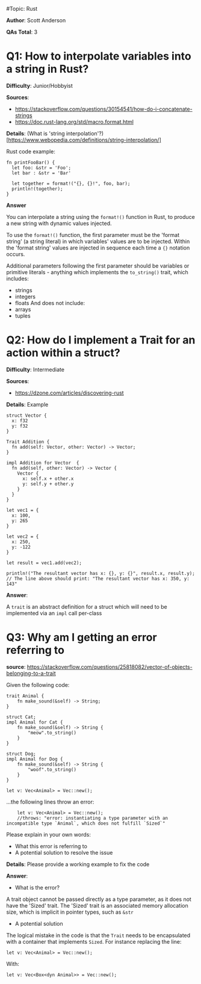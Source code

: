 #Topic: Rust

**Author**: Scott Anderson

**QAs Total**: 3

# Q1: How to interpolate variables into a string in Rust?

**Difficulty**: Junior/Hobbyist

**Sources**:
 - https://stackoverflow.com/questions/30154541/how-do-i-concatenate-strings
 - https://doc.rust-lang.org/std/macro.format.html

**Details**:
(What is 'string interpolation'?)[https://www.webopedia.com/definitions/string-interpolation/]

Rust code example:
```
fn printFooBar() {
  let foo: &str = 'Foo';
  let bar : &str = 'Bar'

  let together = format!("{}, {}!", foo, bar);
  println!(together);
}
```

**Answer**

You can interpolate a string using the `format!()` function in Rust, to produce a new string with dynamic values injected.

To use the `format!()` function, the first parameter must be the 'format string' (a string literal) in which variables' values are to be injected. Within the 'format string' values are injected in sequence each time a `{}` notation occurs.

Additional parameters following the first parameter should be variables or primitive literals - anything which implements the `to_string()` trait, which includes:
 - strings
 - integers
 - floats
And does not include:
 - arrays
 - tuples

# Q2: How do I implement a Trait for an action within a struct?

**Difficulty**: Intermediate

**Sources**:
 - https://dzone.com/articles/discovering-rust

**Details**:
Example
```
struct Vector {
  x: f32
  y: f32
}

Trait Addition {
  fn add(self: Vector, other: Vector) -> Vector;
}

impl Addition for Vector  {
  fn add(self, other: Vector) -> Vector {
    Vector {
      x: self.x + other.x
      y: self.y + other.y
    }
  }
}

let vec1 = {
  x: 100,
  y: 265
}

let vec2 = {
  x: 250,
  y: -122
}

let result = vec1.add(vec2);

println!("The resultant vector has x: {}, y: {}", result.x, result.y);
// The line above should print: "The resultant vector has x: 350, y: 143"
```

**Answer**:

A `trait` is an abstract definition for a struct which will need to be implemented via an `impl` call per-class

# Q3: Why am I getting an error referring to 

**source**: https://stackoverflow.com/questions/25818082/vector-of-objects-belonging-to-a-trait

Given the following code:
```
trait Animal {
    fn make_sound(&self) -> String;
}

struct Cat;
impl Animal for Cat {
    fn make_sound(&self) -> String {
        "meow".to_string()
    }
}

struct Dog;
impl Animal for Dog {
    fn make_sound(&self) -> String {
        "woof".to_string()
    }
}

let v: Vec<Animal> = Vec::new();
```
...the following lines throw an error:
```
    let v: Vec<Animal> = Vec::new();
    //throws: "error: instantiating a type parameter with an incompatible type `Animal`, which does not fulfill `Sized`"
```
Please explain in your own words:
 - What this error is referring to
 - A potential solution to resolve the issue

 **Details**:
 Please provide a working example to fix the code

**Answer**:

 - What is the error?

A trait object cannot be passed directly as a type parameter, as it does not have the 'Sized' trait.
The 'Sized' trait is an associated memory allocation size, which is implicit in pointer types, such as `&str`

- A potential solution

The logical mistake in the code is that the `Trait` needs to be encapsulated with a container that implements `Sized`. For instance replacing the line:
```
let v: Vec<Animal> = Vec::new();
```
With:
```
let v: Vec<Box<dyn Animal>> = Vec::new();
```



